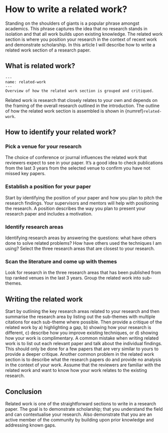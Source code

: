 # How to write a related work?

Standing on the shoulders of giants is a popular phrase amongst academics. This phrase captures the idea that no research stands in isolation and that all work builds upon existing knowledge. The related work section is where you position your research in the context of recent work and demonstrate scholarship. In this article I will describe how to write a related work section of a research paper. 

## What is related work?

```{figure} ./figures/related-work.png
---
name: related-work
---
Overview of how the related work section is grouped and critiqued. 
```

Related work is research that closely relates to your own and depends on the framing of the overall research outlined in the introduction. The outline of how the related work section is assembled is shown in {numref}`related-work`.

## How to identify your related work?

### Pick a venue for your research

The choice of conference or journal influences the related work that reviewers expect to see in your paper. It’s a good idea to check 	publications from the last 3 years from the selected venue to confirm you have not missed key papers. 

### Establish a position for your paper

Start by identifying the position of your paper and how you plan to pitch the research findings. Your supervisors and mentors will help with positioning the research. A position describes the way you plan to present your research paper and includes a motivation. 

### Identify research areas

Identifying research areas by answering the questions: what have others done to solve related problems? How have others used the techniques I am using? Select the three research areas that are closest to your research. 

### Scan the literature and come up with themes

Look for research in the three research areas that has been published from top ranked venues in the last 3 years. Group the related work into sub-themes. 

## Writing the related work

Start by outlining the key research areas related to your research and then summarise the research area by listing out the sub-themes with multiple citations for each sub-theme where possible. Then provide a critique of the related work by a) highlighting a gap, b) showing how your research is different, c) describe how you improve existing techniques, or d) showing how your work is complimentary. A common mistake when writing related work is to list out each relevant paper and talk about the individual findings. This should only be done for a few papers that are very similar to yours to provide a deeper critique. Another common problem in the related work section is to describe what the research papers do and provide no analysis in the context of your work. Assume that the reviewers are familiar with the related work and want to know how your work relates to the existing research. 

## Conclusion
Related work is one of the straightforward sections to write in a research paper. The goal is to demonstrate scholarship; that you understand the field and can contextualise your research. Also demonstrate that you are an active member of the community by building upon prior knowledge and addressing known gaps.
